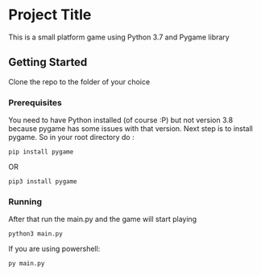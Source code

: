 # Project Title

This is a small platform game using Python 3.7 and Pygame library

## Getting Started

Clone the repo to the folder of your choice

### Prerequisites

You need to have Python installed (of course :P) but not version 3.8 because pygame has some issues with that version.
Next step is to install pygame. So in your root directory do :
```
pip install pygame
```
OR
```
pip3 install pygame
```

### Running

After that run the main.py and the game will start playing

```
python3 main.py
```
If you are using powershell:
```
py main.py
```

